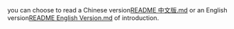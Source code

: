 you can choose to read a Chinese version[README 中文版.md](https://github.com/yjmhyhc/takeout/files/9949967/README.md) or an English version[README English Version.md](https://github.com/yjmhyhc/takeout/files/9949975/README.English.Version.md) of introduction.

